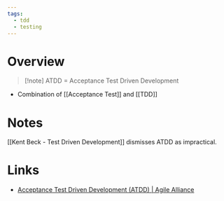 ```yaml
---
tags:
  - tdd
  - testing
---
```

# Overview

> [!note] ATDD = Acceptance Test Driven Development

- Combination of [[Acceptance Test]] and [[TDD]]

# Notes

[[Kent  Beck - Test Driven Development]] dismisses ATDD as impractical.

# Links

- [Acceptance Test Driven Development (ATDD) | Agile Alliance](https://www.agilealliance.org/glossary/atdd/)
